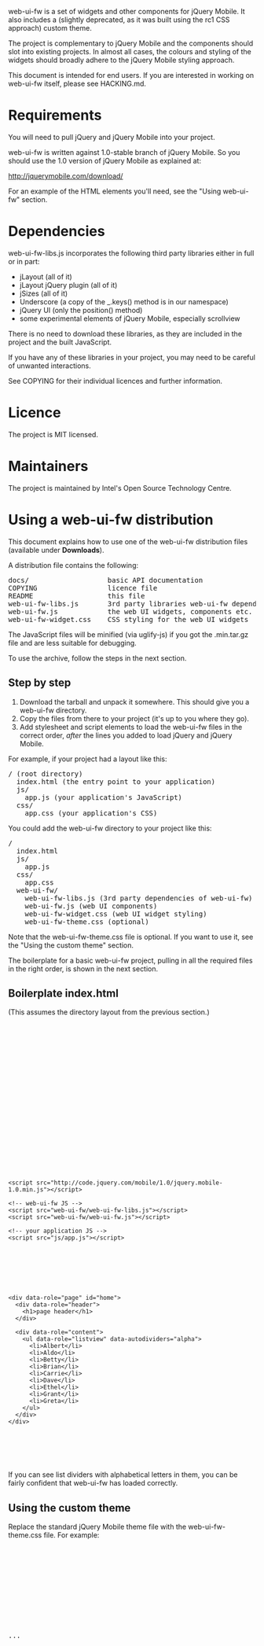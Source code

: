 web-ui-fw is a set of widgets and other components for jQuery Mobile.
It also includes a (slightly deprecated, as it was built
using the rc1 CSS approach) custom theme.

The project is complementary to jQuery Mobile and the components
should slot into existing projects. In almost all cases, the colours
and styling of the widgets should broadly adhere to the jQuery Mobile
styling approach.

This document is intended for end users. If you are interested in
working on web-ui-fw itself, please see HACKING.md.

Requirements
============

You will need to pull jQuery and jQuery Mobile into your
project.

web-ui-fw is written against 1.0-stable branch of jQuery Mobile. So you
should use the 1.0 version of jQuery Mobile as explained at:

  http://jquerymobile.com/download/

For an example of the HTML elements you'll need, see the "Using web-ui-fw"
section.

Dependencies
============

web-ui-fw-libs.js incorporates the following third party libraries
either in full or in part:

* jLayout (all of it)
* jLayout jQuery plugin (all of it)
* jSizes (all of it)
* Underscore (a copy of the _.keys() method is in our namespace)
* jQuery UI (only the position() method)
* some experimental elements of jQuery Mobile, especially scrollview

There is no need to download these libraries, as they are included
in the project and the built JavaScript.

If you have any of these libraries in your project, you may need to
be careful of unwanted interactions.

See COPYING for their individual licences and further information.

Licence
=======

The project is MIT licensed.

Maintainers
===========

The project is maintained by Intel's Open Source Technology Centre.

Using a web-ui-fw distribution
==============================

This document explains how to use one of the web-ui-fw distribution
files (available under **Downloads**).

A distribution file contains the following:

<pre>
docs/                   basic API documentation
COPYING                 licence file
README                  this file
web-ui-fw-libs.js       3rd party libraries web-ui-fw depends on (see below)
web-ui-fw.js            the web UI widgets, components etc.
web-ui-fw-widget.css    CSS styling for the web UI widgets
</pre>

The JavaScript files will be minified (via uglify-js) if you got the
.min.tar.gz file and are less suitable for debugging.

To use the archive, follow the steps in the next section.

Step by step
------------

1. Download the tarball and unpack it somewhere. This should give you
   a web-ui-fw directory.
2. Copy the files from there to your project (it's up to you where they go).
3. Add stylesheet and script elements to load the web-ui-fw files in the
   correct order, _after_ the lines you added to load jQuery and jQuery Mobile.

For example, if your project had a layout like this:

<pre>
/ (root directory)
  index.html (the entry point to your application)
  js/
    app.js (your application's JavaScript)
  css/
    app.css (your application's CSS)
</pre>

You could add the web-ui-fw directory to your project like this:

<pre>
/
  index.html
  js/
    app.js
  css/
    app.css
  web-ui-fw/
    web-ui-fw-libs.js (3rd party dependencies of web-ui-fw)
    web-ui-fw.js (web UI components)
    web-ui-fw-widget.css (web UI widget styling)
    web-ui-fw-theme.css (optional)
</pre>

Note that the web-ui-fw-theme.css file is optional. If you want to
use it, see the "Using the custom theme" section.

The boilerplate for a basic web-ui-fw project, pulling in all
the required files in the right order, is shown in the next section.

Boilerplate index.html
----------------------

(This assumes the directory layout from the previous section.)

<pre>
<!DOCTYPE html>
<html>

  <head>

    <title>My app</title>

    <!-- jQuery Mobile stylesheet -->
    <link rel="stylesheet" href="http://code.jquery.com/mobile/1.0/jquery.mobile-1.0.min.css" />

    <!-- web-ui-fw widget styling -->
    <link rel="stylesheet" href="web-ui-fw/web-ui-fw-widget.css" />

    <!-- your application stylesheet -->
    <link rel="stylesheet" href="css/app.css" />

    <!-- jQuery and jQuery Mobile JS -->
    <script src="http://code.jquery.com/jquery-1.6.4.min.js"></script>
    <script src="http://code.jquery.com/mobile/1.0/jquery.mobile-1.0.min.js"></script>

    <!-- web-ui-fw JS -->
    <script src="web-ui-fw/web-ui-fw-libs.js"></script>
    <script src="web-ui-fw/web-ui-fw.js"></script>

    <!-- your application JS -->
    <script src="js/app.js"></script>

  </head>

  <body>

    <div data-role="page" id="home">
      <div data-role="header">
        <h1>page header</h1>
      </div>

      <div data-role="content">
        <ul data-role="listview" data-autodividers="alpha">
          <li>Albert</li>
          <li>Aldo</li>
          <li>Betty</li>
          <li>Brian</li>
          <li>Carrie</li>
          <li>Dave</li>
          <li>Ethel</li>
          <li>Grant</li>
          <li>Greta</li>
        </ul>
      </div>
    </div>

  </body>

</html>
</pre>

If you can see list dividers with alphabetical letters in them, you
can be fairly confident that web-ui-fw has loaded correctly.

Using the custom theme
----------------------

Replace the standard jQuery Mobile theme file with the
web-ui-fw-theme.css file. For example:

<pre>
<!-- load the custom theme instead of jquery.mobile-1.0.min.css -->
<link rel="stylesheet" href="web-ui-fw/web-ui-fw-theme.css" />

<!-- load jQuery and jQuery Mobile JavaScript-->
<script src="http://code.jquery.com/jquery-1.6.4.min.js"></script>
<script src="http://code.jquery.com/mobile/1.0/jquery.mobile-1.0.min.js"></script>

<!-- load the web-ui-fw as above -->
...
</pre>
